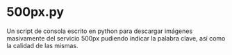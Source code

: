 # 500px.py
Un script de consola escrito en python para descargar imágenes masivamente del servicio 500px pudiendo indicar la palabra clave, así como la calidad de las mismas.
